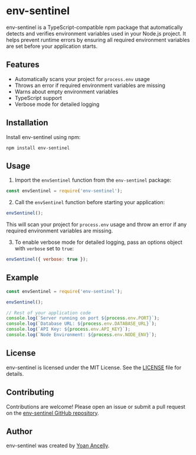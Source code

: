 # env-sentinel

env-sentinel is a TypeScript-compatible npm package that automatically detects and verifies environment variables used in your Node.js project. It helps prevent runtime errors by ensuring all required environment variables are set before your application starts.

## Features

- Automatically scans your project for `process.env` usage
- Throws an error if required environment variables are missing
- Warns about empty environment variables
- TypeScript support
- Verbose mode for detailed logging

## Installation

Install env-sentinel using npm:

```
npm install env-sentinel
```

## Usage

1. Import the `envSentinel` function from the `env-sentinel` package:

```javascript
const envSentinel = require('env-sentinel');
```

2. Call the `envSentinel` function before starting your application:

```javascript
envSentinel();
```

This will scan your project for `process.env` usage and throw an error if any required environment variables are missing.

3. To enable verbose mode for detailed logging, pass an options object with `verbose` set to `true`:

```javascript
envSentinel({ verbose: true });
```

## Example

```javascript
const envSentinel = require('env-sentinel');

envSentinel();

// Rest of your application code
console.log(`Server running on port ${process.env.PORT}`);
console.log(`Database URL: ${process.env.DATABASE_URL}`);
console.log(`API Key: ${process.env.API_KEY}`);
console.log(`Node Environment: ${process.env.NODE_ENV}`);
```

## License

env-sentinel is licensed under the MIT License. See the [LICENSE](LICENSE) file for details.

## Contributing

Contributions are welcome! Please open an issue or submit a pull request on the [env-sentinel GitHub repository](https://github.com/YoanAncelly/env-sentinel).

## Author

env-sentinel was created by [Yoan Ancelly](https://github.com/YoanAncelly).
